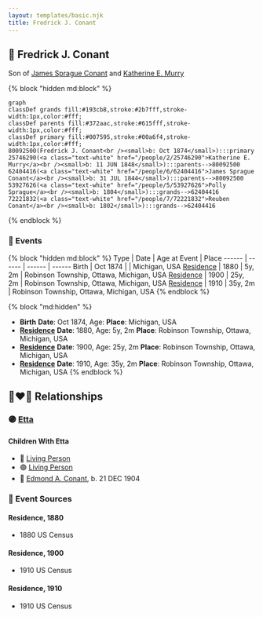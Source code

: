 ```yaml
---
layout: templates/basic.njk
title: Fredrick J. Conant
---
```

## 🔵 Fredrick J. Conant

Son of [James Sprague Conant](/people/6/62404416) and [Katherine E. Murry](/people/2/25746290)

{% block "hidden md:block" %}
```mermaid
graph
classDef grands fill:#193cb8,stroke:#2b7fff,stroke-width:1px,color:#fff;
classDef parents fill:#372aac,stroke:#615fff,stroke-width:1px,color:#fff;
classDef primary fill:#007595,stroke:#00a6f4,stroke-width:1px,color:#fff;
80092500(Fredrick J. Conant<br /><small>b: Oct 1874</small>):::primary
25746290(<a class="text-white" href="/people/2/25746290">Katherine E. Murry</a><br /><small>b: 11 JUN 1848</small>):::parents-->80092500
62404416(<a class="text-white" href="/people/6/62404416">James Sprague Conant</a><br /><small>b: 31 JUL 1844</small>):::parents-->80092500
53927626(<a class="text-white" href="/people/5/53927626">Polly Sprague</a><br /><small>b: 1804</small>):::grands-->62404416
72221832(<a class="text-white" href="/people/7/72221832">Reuben Conant</a><br /><small>b: 1802</small>):::grands-->62404416
```
{% endblock %}

### 📆 Events

{% block "hidden md:block" %}
Type | Date | Age at Event | Place
------ | ------ | ------ | ------
Birth | Oct 1874 |  | Michigan, USA
[Residence](#event-event-0) | 1880 | 5y, 2m | Robinson Township, Ottawa, Michigan, USA
[Residence](#event-event-1) | 1900 | 25y, 2m | Robinson Township, Ottawa, Michigan, USA
[Residence](#event-event-2) | 1910 | 35y, 2m | Robinson Township, Ottawa, Michigan, USA
{% endblock %}

{% block "md:hidden" %}
- **Birth**
**Date**: Oct 1874, Age:
**Place**: Michigan, USA
- **[Residence](#event-event-0)**
**Date**: 1880, Age: 5y, 2m
**Place**: Robinson Township, Ottawa, Michigan, USA
- **[Residence](#event-event-1)**
**Date**: 1900, Age: 25y, 2m
**Place**: Robinson Township, Ottawa, Michigan, USA
- **[Residence](#event-event-2)**
**Date**: 1910, Age: 35y, 2m
**Place**: Robinson Township, Ottawa, Michigan, USA
{% endblock %}

## 👩‍❤️‍👨 Relationships

### 🟣 [Etta ](/people/8/84331585)

#### Children With Etta
* 🔵 [Living Person](/people/9/99028500)
* 🟣 [Living Person](/people/8/81597840)
* 🔵 [Edmond A. Conant](/people/5/5523762), b. 21 DEC 1904
### 📰 Event Sources

#### <a id="event-event-0"></a> Residence, 1880
* 1880 US Census

#### <a id="event-event-1"></a> Residence, 1900
* 1910 US Census

#### <a id="event-event-2"></a> Residence, 1910
* 1910 US Census
